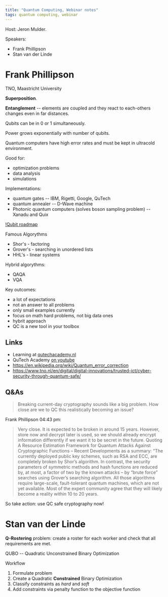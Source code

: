 ```yaml
---
title: "Quantum Computing, Webinar notes"
tags: quantum computing, webinar
---
```


Host: Jeron Mulder.

Speakers:
- Frank Phillipson
- Stan van der Linde

# Frank Phillipson

TNO, Maastricht University

**Superposition**.

**Entanglement** -- elements are coupled and they react to each-others changes even in far distances.

Qubits can be in 0 or 1 simultaneously.

Power grows exponentially with number of qubits.

Quantum computers have high error rates and must be kept in ultracold environment.

Good for:
- optimization problems
- data analysis
- simulations

Implementations:
- quantum gates -- IBM, Rigetti, Google, QuTech
- quantum annealer -- D-Wave machine
- Photonic quantum computers (solves boson sampling problem) -- Xanadu and Quix

[!Qubit roadmap](https://www.grss-ieee.org/wp-content/uploads/2022/05/622c4958aa939ca1169e777d_QC_roadmap.png)

Famous Algorythms

- Shor's - factoring
- Grover's - searching in unordered lists
- HHL's - linear systems

Hybrid algorythms:
- QAQA
- VQA

Key outcomes:
- a lot of expectations
- not an answer to all problems
- only small examples currently
- focus on math hard problems, not big data ones
- hybrit approach
- QC is a new tool in your toolbox

## Links

- Learning at [qutechacademy.nl](https://qutechacademy.nl)
- QuTech Academy [on youtube](https://www.youtube.com/qutechacademy)
- https://en.wikipedia.org/wiki/Quantum_error_correction
- https://www.tno.nl/en/digital/digital-innovations/trusted-ict/cyber-security-through-quantum-safe/




## Q&As

> Breaking current-day cryptography sounds like a big problem. How close are we to QC this realistically becoming an issue?

Frank Phillipson 04:43 pm:
> Very close. It is expected to be broken in around 15 years. However, store now and decrypt later is used, so we should already encrypt information differently if we want it to be secret in the future.
> Quoting A Resource Estimation Framework for Quantum Attacks Against Cryptographic Functions – Recent Developments as a summary:  “The currently deployed public key schemes, such as RSA and ECC, are completely broken by Shor’s algorithm. In contrast, the security parameters of symmetric methods and hash functions are reduced by, at most, a factor of two by the known attacks – by “brute force” searches using Grover’s searching algorithm. All those algorithms require large-scale, fault-tolerant quantum machines, which are not yet available. Most of the expert community agree that they will likely become a reality within 10 to 20 years.

So take action: use QC safe cryptography now!


# Stan van der Linde

**Q-Rostering** problem: create a roster for each worker and check that all requirements are met.

QUBO -- Quadratic Unconstrained Binary Optimization

Workflow

1. Formulate problem
2. Create a Quadratic **Constrained** Binary Optimization
3. Classify constraints as *hard* and *soft*
4. Add constraints via penalty function to the objective function


